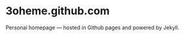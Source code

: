 3oheme.github.com
=================

Personal homepage — hosted in Github pages and powered by Jekyll.

